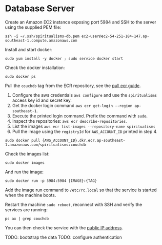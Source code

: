 # Database Server

Create an Amazon EC2 instance exposing port 5984 and SSH to the server using the supplied PEM file:

```
ssh -i ~/.ssh/spiritualisms-db.pem ec2-user@ec2-54-251-184-147.ap-southeast-1.compute.amazonaws.com
```

Install and start docker:

```
sudo yum install -y docker ; sudo service docker start
```

Check the docker installation:

```
sudo docker ps
```

Pull the `couchdb` tag from the ECR repository, see the [pull ecr guide](http://docs.aws.amazon.com/AmazonECR/latest/userguide/docker-pull-ecr-image.html).

1. Configure the aws credentials `aws configure` and use the `spiritualisms` access key id and secret key.
2. Get the docker login command `aws ecr get-login --region ap-southeast-1`.
3. Execute the printed login command. Prefix the command with `sudo`.
4. Inspect the repositories: `aws ecr describe-repositories`.
5. List the images `aws ecr list-images --repository-name spiritualisms`
6. Pull the image using the `registryId` for `AWS_ACCOUNT_ID` printed in step 4.

```
sudo docker pull {AWS_ACCOUNT_ID}.dkr.ecr.ap-southeast-1.amazonaws.com/spiritualisms:couchdb
```

Check the images list:

```
sudo docker images
```

And run the image:

```
sudo docker run -p 5984:5984 {IMAGE}:{TAG}
```

Add the image run command to `/etc/rc.local` so that the service is started when the machine boots.

Restart the machine `sudo reboot`, reconnect with SSH and verify the services are running:

```
ps ax | grep couchdb
```

You can then check the service with the [public IP address](http://54.251.184.147:5984/).

TODO: bootstrap the data
TODO: configure authentication
